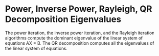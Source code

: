 # Power, Inverse Power, Rayleigh, QR Decomposition Eigenvalues
The power iteration, the inverse power iteration, and the Rayleigh iteration algorithms compute the dominant eigenvalue of the linear system of equations AX = B. The QR decomposition computes all the eigenvalues of the linear system of equations.
